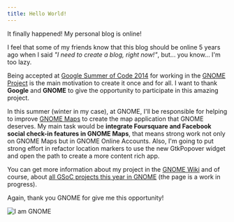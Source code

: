 ```yaml
---
title: Hello World!
---
```


It finally happened! My personal blog is online!

I feel that some of my friends know that this blog should be online 5 years ago when I said *"I need to create a blog, right now!"*, but... you know... I'm too lazy.

Being accepted at [Google Summer of Code 2014](https://www.google-melange.com/gsoc/homepage/google/gsoc2014) for working in the [GNOME Project](https://www.gnome.org/) is the main motivation to create it once and for all. I want to thank **Google** and **GNOME** to give the opportunity to participate in this amazing project.

In this summer (winter in my case), at GNOME, I'll be responsible for helping to improve [GNOME Maps](https://wiki.gnome.org/Apps/Maps) to create the map application that GNOME deserves. My main task would be **integrate Foursquare and Facebook social check-in features in GNOME Maps**, that means strong work not only on GNOME Maps but in GNOME Online Accounts. Also, I'm going to put strong effort in refactor location markers to use the new GtkPopover widget and open the path to create a more content rich app.

You can get more information about my project in the [GNOME Wiki](https://wiki.gnome.org/Outreach/SummerOfCode/2014/Projects/DamianNohales_MapsFoursquareFacebook) and of course, about [all GSoC projects this year in GNOME](https://wiki.gnome.org/Outreach/SummerOfCode/2014/Projects) (the page is a work in progress).

Again, thank you GNOME for give me this opportunity!

![I am GNOME](http://www.gnome.org/wp-content/uploads/2011/04/iamgnome.png)
